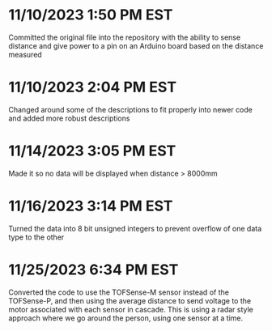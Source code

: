 # 11/10/2023 1:50 PM EST
Committed the original file into the repository with the ability to sense distance and give power to a pin on an Arduino board based on the distance measured
# 11/10/2023 2:04 PM EST
Changed around some of the descriptions to fit properly into newer code and added more robust descriptions
# 11/14/2023 3:05 PM EST
Made it so no data will be displayed when distance > 8000mm
# 11/16/2023 3:14 PM EST
Turned the data into 8 bit unsigned integers to prevent overflow of one data type to the other
# 11/25/2023 6:34 PM EST
Converted the code to use the TOFSense-M sensor instead of the TOFSense-P, and then using the average distance to send voltage to the motor associated with each sensor in cascade. This is using a radar style approach where we go around the person, using one sensor at a time.
